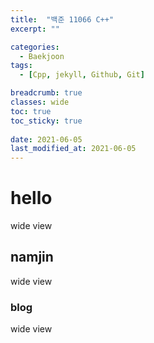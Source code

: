 ```yaml
---
title:  "백준 11066 C++"
excerpt: ""

categories:
  - Baekjoon
tags:
  - [Cpp, jekyll, Github, Git]

breadcrumb: true
classes: wide
toc: true
toc_sticky: true
 
date: 2021-06-05
last_modified_at: 2021-06-05
---
```


# hello

wide view

## namjin

wide view

### blog

wide view